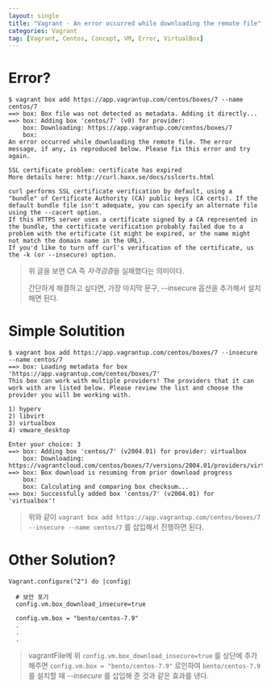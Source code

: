 ```yaml
---
layout: single
title: "Vagrant - An error occurred while downloading the remote file"
categories: Vagrant
tag: [Vagrant, Centos, Concept, VM, Error, VirtualBox]
---
```


# Error?

```shell
$ vagrant box add https://app.vagrantup.com/centos/boxes/7 --name centos/7
==> box: Box file was not detected as metadata. Adding it directly...
==> box: Adding box 'centos/7' (v0) for provider:
    box: Downloading: https://app.vagrantup.com/centos/boxes/7
    box:
An error occurred while downloading the remote file. The error message, if any, is reproduced below. Please fix this error and try again.

SSL certificate problem: certificate has expired
More details here: http://curl.haxx.se/docs/sslcerts.html

curl performs SSL certificate verification by default, using a "bundle" of Certificate Authority (CA) public keys (CA certs). If the default bundle file isn't adequate, you can specify an alternate file using the --cacert option.
If this HTTPS server uses a certificate signed by a CA represented in the bundle, the certificate verification probably failed due to a problem with the ertificate (it might be expired, or the name might not match the domain name in the URL).
If you'd like to turn off curl's verification of the certificate, us the -k (or --insecure) option.
```

> 위 글을 보면 CA 즉 *자격검증*을 실패했다는 의미이다.
>
> 간단하게 해결하고 싶다면, 가장 마지막 문구, --insecure 옵션을 추가해서 설치해면 된다.

# Simple Solutition

```shell
$ vagrant box add https://app.vagrantup.com/centos/boxes/7 --insecure --name centos/7
==> box: Loading metadata for box 'https://app.vagrantup.com/centos/boxes/7'
This box can work with multiple providers! The providers that it can work with are listed below. Please review the list and choose the provider you will be working with.

1) hyperv
2) libvirt
3) virtualbox
4) vmware_desktop

Enter your choice: 3
==> box: Adding box 'centos/7' (v2004.01) for provider: virtualbox
    box: Downloading: https://vagrantcloud.com/centos/boxes/7/versions/2004.01/providers/virtualbox.box
==> box: Box download is resuming from prior download progress
    box:
    box: Calculating and comparing box checksum...
==> box: Successfully added box 'centos/7' (v2004.01) for 'virtualbox'!

```

> 위와 같이 `vagrant box add https://app.vagrantup.com/centos/boxes/7 --insecure --name centos/7` 를 삽입해서 진행하면 된다.

# Other Solution?

```shell
Vagrant.configure("2") do |config|

  # 보안 포기
  config.vm.box_download_insecure=true

  config.vm.box = "bento/centos-7.9"
  .
  .
  .
```

> vagrantFile에 위 `config.vm.box_download_insecure=true` 를 상단에 추가해주면 `config.vm.box = "bento/centos-7.9"` 로인하여 `bento/centos-7.9`를 설치할 때 _--insecure_ 를 삽입해 준 것과 같은 효과를 낸다.
